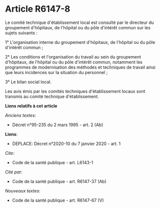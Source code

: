 # Article R6147-8

Le comité technique d'établissement local est consulté par le directeur du groupement d'hôpitaux, de l'hôpital ou du pôle
d'intérêt commun sur les sujets suivants : 

1° L'organisation interne du groupement d'hôpitaux, de l'hôpital ou du pôle d'intérêt commun ; 

2° Les conditions et l'organisation du travail au sein du groupement d'hôpitaux, de l'hôpital ou du pôle d'intérêt commun,
notamment les programmes de modernisation des méthodes et techniques de travail ainsi que leurs incidences sur la situation
du personnel ; 

3° Le bilan social local. 

Les avis émis par les comités techniques d'établissement locaux sont transmis au comité technique d'établissement.

**Liens relatifs à cet article**

_Anciens textes_:

  - Décret n°95-235 du 2 mars 1995 - art. 2 (Ab)

**Liens**:

  - DEPLACE: Décret n°2020-10 du 7 janvier 2020 - art. 1

_Cite_:

  - Code de la santé publique - art. L6143-1

_Cité par_:

  - Code de la santé publique - art. R6147-37 (Ab)

_Nouveaux textes_:

  - Code de la santé publique - art. R6147-67 (V)
